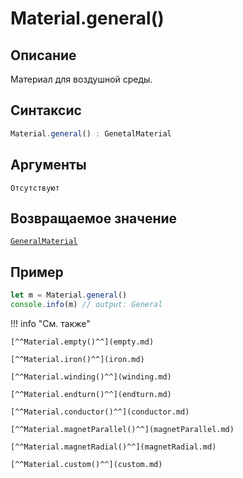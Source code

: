 # Material.general()

## Описание
Материал для воздушной среды.

## Синтаксис
```javascript
Material.general() : GenetalMaterial
``` 

## Аргументы
    Отсутствуют
    
## Возвращаемое значение
[`GeneralMaterial`](./../../../types/materials/GeneralMaterial/index.md)

## Пример
``` javascript linenums="1"
let m = Material.general()
console.info(m) // output: General
``` 

!!! info "См. также"

    [^^Material.empty()^^](empty.md)

    [^^Material.iron()^^](iron.md)

    [^^Material.winding()^^](winding.md)

    [^^Material.endturn()^^](endturn.md)

    [^^Material.conductor()^^](conductor.md)

    [^^Material.magnetParallel()^^](magnetParallel.md)

    [^^Material.magnetRadial()^^](magnetRadial.md)
    
    [^^Material.custom()^^](custom.md)
